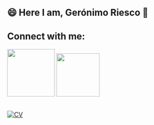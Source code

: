 ## 😄 Here I am, Gerónimo Riesco 👋

## Connect with me:
<div style="display: inline_block">
  <a href="https://www.linkedin.com/in/alison-salazar-1b4477224/" target="_blank"><img src="https://img.shields.io/badge/-LinkedIn-%230077B5?style=for the-badge&logo=linkedin&logoColor=white" target="_blank" width="110"></a>
  <a href="https://github.com/AlisonSalazarGomez"><img src="https://img.shields.io/badge/GitHub-100000?style=for-the-badge&logo=github&logoColor=white" target="_blank" width="100"</a>
</div>
  
##

![CV](https://user-images.githubusercontent.com/82952491/179774503-6edba929-9770-4bd2-b9d3-fa557021d1e8.jpg)
